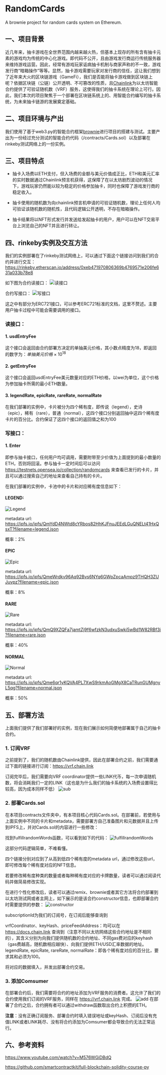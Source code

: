 # RandomCards

A brownie project for random cards system on Ethereum.

## 一、项目背景

近几年来，抽卡游戏在全世界范围内越来越火热，但基本上现存的所有含有抽卡元素的游戏均为传统的中心化游戏。即代码不公开，且由游戏发行商运行传统服务器来维持游戏运营。因此，经常有游戏玩家诟病抽卡机制与商家声称的不一致，游戏发行商“暗箱操作”等等。显然，抽卡游戏需要玩家对发行商的信任，这让我们想到了近年来大火的区块链游戏（GameFi），我们是否能将抽卡游戏做到区块链上呢？依据区块链（公链）公开透明、不可篡改的性质，且[Chainlink](https://chain.link/)为以太坊智能合约提供了可验证随机数（VRF）服务，这使得我们的抽卡系统在理论上可行。因此，我们本次的项目聚焦于一个部署在区块链系统上的、用智能合约编写的抽卡系统，为未来抽卡链游的发展奠定基础。


## 二、项目环境与产出
我们使用了基于web3.py的智能合约框架[brownie](https://github.com/eth-brownie/brownie)进行项目的搭建与测试。主要产出为一份经过充分测试的智能合约代码（/contracts/Cards.sol）以及部署在rinkeby测试网络上的一份实例。


## 三、项目特点
- 抽卡入场费以ETH支付，但入场费的金额与美元价值成正比，ETH和美元汇率的实时数据通过Chainlink预言机获得，这保障了在以太坊剧烈波动的情况下，游戏玩家仍然能以较为稳定的价格参加抽卡，同时也保障了游戏发行商的稳定收入。
  
- 抽卡使用的随机数为向chainlink预言机申请的可验证随机数，理论上任何人均可验证该随机数的随机性，且代码逻辑公开透明，不存在暗箱操作。

- 抽卡结果将以NFT形式发行并发送给发起抽卡的用户，用户可以在NFT交易平台上浏览自己的NFT并且进行转让。 


## 四、rinkeby实例及交互方法


我们的实例部署在了rinkeby测试网络上，可以通过下面这个链接访问到我们的合约并进行交互：
https://rinkeby.etherscan.io/address/0xeb471970806369b4769571e206fe631a033b78e8

如下图为合约读接口：
![读接口](/img/readcontract.png)

合约写接口：
![写接口](/img/writecontract.png)


这之中有部分为ERC721接口，可以参考ERC721标准的文档，这里不赘述。主要用户抽卡过程中可能会需要调用的接口。

### 读接口：

#### 1. usdEntryFee
这个接口会返回由合约部署方决定的单抽美元价格，其小数点精度为18，即返回的数字为：$单抽美元价格\times 10^{18}$


#### 2. getEntryFee
这个接口会返回usdEntryFee美元数量对应的ETH价格，以wei为单位，这个价格为参加抽卡所需的最小ETH数量。

#### 3. legendRate, epicRate, rareRate, normalRate
在我们部署的实例中，卡片被分为四个稀有度，即传说（legend），史诗（epic），稀有（rare），普通（normal），这四个接口分别返回抽中这四个稀有度卡片的百分比。合约保证了这四个接口的返回值之和为100

### 写接口：
#### 1. Enter
即参与抽卡接口，任何用户均可调用，需要附带至少价值为上面提到的最小数量的ETH，否则将回滚。参与抽卡一定时间后可以访问 https://testnets.opensea.io/collection/randomcards 来查看已发行的卡片，并且可以通过搜索自己的地址来查看自己持有的卡片。


在我们部署的实例中，卡池中的卡片和对应稀有度信息如下：

#### LEGEND:

![Legend](/img/pug.png)

metadata url:  https://ipfs.io/ipfs/QmYdD4NWtd8cYRbos82HhKJFnuJEEdLGuQNELt41HxQsxT?filename=legend.json

概率：2%


#### EPIC

![Epic](/img/st-bernard.png)

metadata url: https://ipfs.io/ipfs/QmeWrdkv96Aq92Bvs6NYq6GWpZpcaAmpz9THQH3ZUJuvpz?filename=epic.json

概率：8%

#### RARE

![Rare](/img/shiba-inu.png)

metadata url: https://ipfs.io/ipfs/QmQ9XZQFa7jamtZj9f6wfzkN3udxuSwki5wBd1W82RBf3i?filename=rare.json

概率：40%

#### NORMAL

![Normal](/img/dog.png)

metadata url: https://ipfs.io/ipfs/Qme6qr1yKQVA4PL7XwS9rkmAoGMgX8CaTRunGUMgnyL5qg?filename=normal.json


概率：50%


## 五、部署方法

上面我们提供了我们部署好的实例，现在我们展示如何简便地部署属于自己的抽卡合约。

### 1. 订阅VRF

之前提到了，我们的随机数由Chainlink提供，因此在部署合约之前，我们需要通过下面的链接进行订阅：https://vrf.chain.link

订阅完毕后，我们需要向VRF coordinator提供一些LINK代币，每一次申请随机数，将会消耗我们一定的LINK（这也是为什么我们的抽卡系统的入场费设置得比较高，因为成本同样不低）
![sub](/img/sub.png)


### 2. 部署Cards.sol
在本项目contracts文件夹中，有本项目核心代码Cards.sol。在部署前，若使用与上面实例中不同的卡片和metadata，需要部署方自己准备图片和元数据并且上传到IPFS上，并对Cards.sol的内容进行一些修改：

找到fulfillrandomWords函数，可以看到如下的代码：
![fulfillrandomWords](/img/fulfill.png)

这部分代码逻辑简单，不难看懂。

四个链接分别对应到了从高到低四个稀有度的metadata url，通过修改这些url，即可修改每个稀有度对应的NFT信息。

若要修改稀有度种类的数量或者每种稀有度对应的卡牌数量，读者可以通过阅读代码并做简易修改实现。

在进行个性化修改后，读者可以通过remix、brownie或者其它方法将合约部署到以太坊测试网或者主网上，如下展示的是该合约constructor信息，也即部署合约时需要提供的参数：
![constructor](/img/constructor.png)

subscriptionId为我们的订阅号，在订阅后能够查询到

vrfCoordinator、keyHash、priceFeedAddress：均可以在 https://docs.chain.link 查询到（注意不同以太坊网络这些合约地址是不相同的），其含义分别为向我们提供随机数的合约地址、不同gas费对应的keyhash（gas费越高，随机数相应越快）、向我们提供ETH/USD汇率数据的地址。
legendRate, epicRate, rareRate, normalRate：即各个稀有度对应的百分比，要求其和必须为100。

将对应的数据填入，并发出部署合约交易。

### 3. 添加Comsumer

在部署合约后，我们需要将合约的地址添加为VRF服务的消费者。这允许了我们的合约使用我们订阅的VRF服务，同样在 https://vrf.chain.link 完成。
![add](/img/add.png)
在部署了合约之后，合约拥有者可以通过withdraw函数取出合约上积攒的ETH。

**注意**：没有正确订阅服务、部署合约时填入错误地址或keyHash、订阅后没有充值LINK或者LINK耗尽、没有将合约添加为Comsumer都会导致合约无法正常运行。

## 六、参考资料
https://www.youtube.com/watch?v=M576WGiDBdQ

https://github.com/smartcontractkit/full-blockchain-solidity-course-py